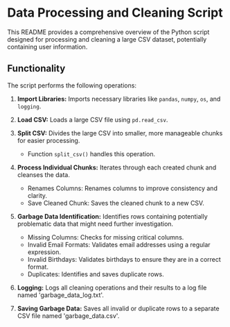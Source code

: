 

# Data Processing and Cleaning Script

This README provides a comprehensive overview of the Python script designed for processing and cleaning a large CSV dataset, potentially containing user information.

## Functionality

The script performs the following operations:

1. **Import Libraries:** Imports necessary libraries like `pandas`, `numpy`, `os`, and `logging`.

2. **Load CSV:** Loads a large CSV file using `pd.read_csv`.

3. **Split CSV:** Divides the large CSV into smaller, more manageable chunks for easier processing.
   - Function `split_csv()` handles this operation.

4. **Process Individual Chunks:** Iterates through each created chunk and cleanses the data.
   - Renames Columns: Renames columns to improve consistency and clarity.
   - Save Cleaned Chunk: Saves the cleaned chunk to a new CSV.

5. **Garbage Data Identification:** Identifies rows containing potentially problematic data that might need further investigation.
   - Missing Columns: Checks for missing critical columns.
   - Invalid Email Formats: Validates email addresses using a regular expression.
   - Invalid Birthdays: Validates birthdays to ensure they are in a correct format.
   - Duplicates: Identifies and saves duplicate rows.

6. **Logging:** Logs all cleaning operations and their results to a log file named 'garbage_data_log.txt'.

7. **Saving Garbage Data:** Saves all invalid or duplicate rows to a separate CSV file named 'garbage_data.csv'.



